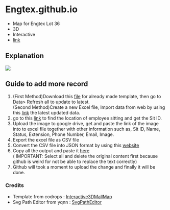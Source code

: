# Engtex.github.io
- Map for Engtex Lot 36
- 3D
- Interactive
- [link](https://engtex.github.io)

## Explanation

![](https://drive.google.com/uc?export=view&id=1Zkv8CPREApPU_iP5_Nc0c9IgEBO4KkAX)

## Guide to add more record
1. (First Method)Download this [file](https://docs.google.com/spreadsheets/d/1ZGXwFEYu1BIkftP_aJZhwzuZdN_ROidN/edit?usp=share_link&ouid=104378173493166339763&rtpof=true&sd=true) for already made template, then go to Data> Refresh all to update to latest. <br />(Second Method)Create a new Excel file, Import data from web by using this [link](https://engtex.github.io/src/Employee%20Location.json) the latest updated data.
2. go to this [link](https://engtex.github.io) to find the location of employee sitting and get the Sit ID.
3. Upload the image to google drive, get and paste the link of the image into to excel file together with other information such as, Sit ID, Name, Status, Extension, Phone Number, Email, Image.
4. Export the excel file as CSV file
5. Convert the CSV file into JSON format by using this [website](https://www.convertcsv.com/csv-to-json.htm)
6. Copy all the output and paste it [here](https://github.com/Engtex/Engtex.github.io/blob/main/src/Employee%20Location.json) <br />( IMPORTANT: Select all and delete the original content first because github is weird for not be able to replace the text correctly) 
7. Github will took a moment to upload the change and finally it will be done.

### Credits
- Template from codrops : [Interactive3DMallMap](https://github.com/codrops/Interactive3DMallMap)
- Svg Path Editor from yqnn : [SvgPathEditor](https://yqnn.github.io/svg-path-editor/)

